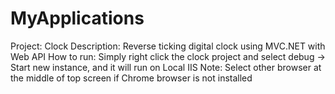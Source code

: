 # MyApplications
Project: Clock
Description: Reverse ticking digital clock using MVC.NET with Web API
How to run: Simply right click the clock project and select debug -> Start new instance, and it will run on Local IIS
Note: Select other browser at the middle of top screen if Chrome browser is not installed